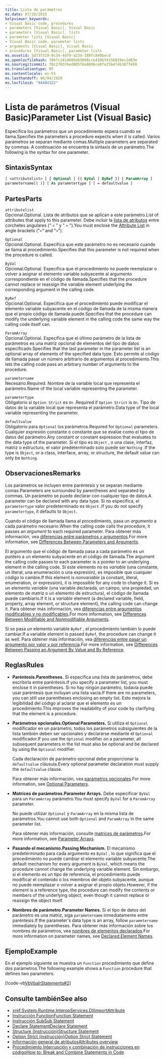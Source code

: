 ```yaml
---
title: Lista de parámetros
ms.date: 07/20/2015
helpviewer_keywords:
- Visual Basic code, procedures
- parameters [Visual Basic], Visual Basic
- parameters [Visual Basic], lists
- parameter lists [Visual Basic]
- Visual Basic code, parameter lists
- arguments [Visual Basic], Visual Basic
- procedures [Visual Basic], parameter lists
ms.assetid: 5d737319-0c34-4df9-a23d-188fc840becd
ms.openlocfilehash: 706fc2414806db5608cce410bf4156839ec2d83e
ms.sourcegitcommit: f8c270376ed905f6a8896ce0fe25b4f4b38ff498
ms.translationtype: MT
ms.contentlocale: es-ES
ms.lasthandoff: 06/04/2020
ms.locfileid: "84404322"
---
```

# <a name="parameter-list-visual-basic"></a><span data-ttu-id="08650-102">Lista de parámetros (Visual Basic)</span><span class="sxs-lookup"><span data-stu-id="08650-102">Parameter List (Visual Basic)</span></span>

<span data-ttu-id="08650-103">Especifica los parámetros que un procedimiento espera cuando se llama.</span><span class="sxs-lookup"><span data-stu-id="08650-103">Specifies the parameters a procedure expects when it is called.</span></span> <span data-ttu-id="08650-104">Varios parámetros se separan mediante comas.</span><span class="sxs-lookup"><span data-stu-id="08650-104">Multiple parameters are separated by commas.</span></span> <span data-ttu-id="08650-105">A continuación se encuentra la sintaxis de un parámetro.</span><span class="sxs-lookup"><span data-stu-id="08650-105">The following is the syntax for one parameter.</span></span>

## <a name="syntax"></a><span data-ttu-id="08650-106">Sintaxis</span><span class="sxs-lookup"><span data-stu-id="08650-106">Syntax</span></span>

```vb
[ <attributelist> ] [ Optional ] [{ ByVal | ByRef }] [ ParamArray ]
parametername[( )] [ As parametertype ] [ = defaultvalue ]
```

## <a name="parts"></a><span data-ttu-id="08650-107">Partes</span><span class="sxs-lookup"><span data-stu-id="08650-107">Parts</span></span>

`attributelist`  
<span data-ttu-id="08650-108">Opcional.</span><span class="sxs-lookup"><span data-stu-id="08650-108">Optional.</span></span> <span data-ttu-id="08650-109">Lista de atributos que se aplican a este parámetro.</span><span class="sxs-lookup"><span data-stu-id="08650-109">List of attributes that apply to this parameter.</span></span> <span data-ttu-id="08650-110">Debe incluir la [lista de atributos](attribute-list.md) entre corchetes angulares (" `<` " y " `>` ").</span><span class="sxs-lookup"><span data-stu-id="08650-110">You must enclose the [Attribute List](attribute-list.md) in angle brackets ("`<`" and "`>`").</span></span>

`Optional`  
<span data-ttu-id="08650-111">Opcional.</span><span class="sxs-lookup"><span data-stu-id="08650-111">Optional.</span></span> <span data-ttu-id="08650-112">Especifica que este parámetro no es necesario cuando se llama al procedimiento.</span><span class="sxs-lookup"><span data-stu-id="08650-112">Specifies that this parameter is not required when the procedure is called.</span></span>

`ByVal`  
<span data-ttu-id="08650-113">Opcional.</span><span class="sxs-lookup"><span data-stu-id="08650-113">Optional.</span></span> <span data-ttu-id="08650-114">Especifica que el procedimiento no puede reemplazar o volver a asignar el elemento variable subyacente al argumento correspondiente en el código de llamada.</span><span class="sxs-lookup"><span data-stu-id="08650-114">Specifies that the procedure cannot replace or reassign the variable element underlying the corresponding argument in the calling code.</span></span>

`ByRef`  
<span data-ttu-id="08650-115">Opcional.</span><span class="sxs-lookup"><span data-stu-id="08650-115">Optional.</span></span> <span data-ttu-id="08650-116">Especifica que el procedimiento puede modificar el elemento variable subyacente en el código de llamada de la misma manera que el propio código de llamada puede.</span><span class="sxs-lookup"><span data-stu-id="08650-116">Specifies that the procedure can modify the underlying variable element in the calling code the same way the calling code itself can.</span></span>

`ParamArray`  
<span data-ttu-id="08650-117">Opcional.</span><span class="sxs-lookup"><span data-stu-id="08650-117">Optional.</span></span> <span data-ttu-id="08650-118">Especifica que el último parámetro de la lista de parámetros es una matriz opcional de elementos del tipo de datos especificado.</span><span class="sxs-lookup"><span data-stu-id="08650-118">Specifies that the last parameter in the parameter list is an optional array of elements of the specified data type.</span></span> <span data-ttu-id="08650-119">Esto permite al código de llamada pasar un número arbitrario de argumentos al procedimiento.</span><span class="sxs-lookup"><span data-stu-id="08650-119">This lets the calling code pass an arbitrary number of arguments to the procedure.</span></span>

`parametername`  
<span data-ttu-id="08650-120">Necesario.</span><span class="sxs-lookup"><span data-stu-id="08650-120">Required.</span></span> <span data-ttu-id="08650-121">Nombre de la variable local que representa el parámetro.</span><span class="sxs-lookup"><span data-stu-id="08650-121">Name of the local variable representing the parameter.</span></span>

`parametertype`  
<span data-ttu-id="08650-122">Obligatorio si `Option Strict` es `On` .</span><span class="sxs-lookup"><span data-stu-id="08650-122">Required if `Option Strict` is `On`.</span></span> <span data-ttu-id="08650-123">Tipo de datos de la variable local que representa el parámetro.</span><span class="sxs-lookup"><span data-stu-id="08650-123">Data type of the local variable representing the parameter.</span></span>

`defaultvalue`  
<span data-ttu-id="08650-124">Obligatorio para `Optional` los parámetros.</span><span class="sxs-lookup"><span data-stu-id="08650-124">Required for `Optional` parameters.</span></span> <span data-ttu-id="08650-125">Cualquier expresión constante o constante que se evalúe como el tipo de datos del parámetro.</span><span class="sxs-lookup"><span data-stu-id="08650-125">Any constant or constant expression that evaluates to the data type of the parameter.</span></span> <span data-ttu-id="08650-126">Si el tipo es `Object` , o una clase, interfaz, matriz o estructura, el valor predeterminado solo puede ser `Nothing` .</span><span class="sxs-lookup"><span data-stu-id="08650-126">If the type is `Object`, or a class, interface, array, or structure, the default value can only be `Nothing`.</span></span>

## <a name="remarks"></a><span data-ttu-id="08650-127">Observaciones</span><span class="sxs-lookup"><span data-stu-id="08650-127">Remarks</span></span>

<span data-ttu-id="08650-128">Los parámetros se incluyen entre paréntesis y se separan mediante comas.</span><span class="sxs-lookup"><span data-stu-id="08650-128">Parameters are surrounded by parentheses and separated by commas.</span></span> <span data-ttu-id="08650-129">Un parámetro se puede declarar con cualquier tipo de datos.</span><span class="sxs-lookup"><span data-stu-id="08650-129">A parameter can be declared with any data type.</span></span> <span data-ttu-id="08650-130">Si no especifica, el `parametertype` valor predeterminado es `Object` .</span><span class="sxs-lookup"><span data-stu-id="08650-130">If you do not specify `parametertype`, it defaults to `Object`.</span></span>

<span data-ttu-id="08650-131">Cuando el código de llamada llama al procedimiento, pasa un *argumento* a cada parámetro necesario.</span><span class="sxs-lookup"><span data-stu-id="08650-131">When the calling code calls the procedure, it passes an *argument* to each required parameter.</span></span> <span data-ttu-id="08650-132">Para obtener más información, vea [diferencias entre parámetros y argumentos](../../programming-guide/language-features/procedures/differences-between-parameters-and-arguments.md).</span><span class="sxs-lookup"><span data-stu-id="08650-132">For more information, see [Differences Between Parameters and Arguments](../../programming-guide/language-features/procedures/differences-between-parameters-and-arguments.md).</span></span>

<span data-ttu-id="08650-133">El argumento que el código de llamada pasa a cada parámetro es un puntero a un elemento subyacente en el código de llamada.</span><span class="sxs-lookup"><span data-stu-id="08650-133">The argument the calling code passes to each parameter is a pointer to an underlying element in the calling code.</span></span> <span data-ttu-id="08650-134">Si este elemento no es *variable* (una constante, un literal, una enumeración o una expresión), es imposible que cualquier código lo cambie.</span><span class="sxs-lookup"><span data-stu-id="08650-134">If this element is *nonvariable* (a constant, literal, enumeration, or expression), it is impossible for any code to change it.</span></span> <span data-ttu-id="08650-135">Si es un elemento *variable* (una variable declarada, un campo, una propiedad, un elemento de matriz o un elemento de estructura), el código de llamada puede cambiarlo.</span><span class="sxs-lookup"><span data-stu-id="08650-135">If it is a *variable* element (a declared variable, field, property, array element, or structure element), the calling code can change it.</span></span> <span data-ttu-id="08650-136">Para obtener más información, vea [diferencias entre argumentos modificables y no modificables](../../programming-guide/language-features/procedures/differences-between-modifiable-and-nonmodifiable-arguments.md).</span><span class="sxs-lookup"><span data-stu-id="08650-136">For more information, see [Differences Between Modifiable and Nonmodifiable Arguments](../../programming-guide/language-features/procedures/differences-between-modifiable-and-nonmodifiable-arguments.md).</span></span>

<span data-ttu-id="08650-137">Si se pasa un elemento variable `ByRef` , el procedimiento también lo puede cambiar.</span><span class="sxs-lookup"><span data-stu-id="08650-137">If a variable element is passed `ByRef`, the procedure can change it as well.</span></span> <span data-ttu-id="08650-138">Para obtener más información, vea [diferencias entre pasar un argumento por valor y por referencia](../../programming-guide/language-features/procedures/differences-between-passing-an-argument-by-value-and-by-reference.md).</span><span class="sxs-lookup"><span data-stu-id="08650-138">For more information, see [Differences Between Passing an Argument By Value and By Reference](../../programming-guide/language-features/procedures/differences-between-passing-an-argument-by-value-and-by-reference.md).</span></span>

## <a name="rules"></a><span data-ttu-id="08650-139">Reglas</span><span class="sxs-lookup"><span data-stu-id="08650-139">Rules</span></span>

- <span data-ttu-id="08650-140">**Paréntesis.**</span><span class="sxs-lookup"><span data-stu-id="08650-140">**Parentheses.**</span></span> <span data-ttu-id="08650-141">Si especifica una lista de parámetros, debe escribirla entre paréntesis.</span><span class="sxs-lookup"><span data-stu-id="08650-141">If you specify a parameter list, you must enclose it in parentheses.</span></span> <span data-ttu-id="08650-142">Si no hay ningún parámetro, todavía puede usar paréntesis que incluyan una lista vacía.</span><span class="sxs-lookup"><span data-stu-id="08650-142">If there are no parameters, you can still use parentheses enclosing an empty list.</span></span> <span data-ttu-id="08650-143">Esto mejora la legibilidad del código al aclarar que el elemento es un procedimiento.</span><span class="sxs-lookup"><span data-stu-id="08650-143">This improves the readability of your code by clarifying that the element is a procedure.</span></span>

- <span data-ttu-id="08650-144">**Parámetros opcionales.**</span><span class="sxs-lookup"><span data-stu-id="08650-144">**Optional Parameters.**</span></span> <span data-ttu-id="08650-145">Si utiliza el `Optional` modificador en un parámetro, todos los parámetros subsiguientes de la lista también deben ser opcionales y declararse mediante el `Optional` modificador.</span><span class="sxs-lookup"><span data-stu-id="08650-145">If you use the `Optional` modifier on a parameter, all subsequent parameters in the list must also be optional and be declared by using the `Optional` modifier.</span></span>

     <span data-ttu-id="08650-146">Cada declaración de parámetro opcional debe proporcionar la `defaultvalue` cláusula.</span><span class="sxs-lookup"><span data-stu-id="08650-146">Every optional parameter declaration must supply the `defaultvalue` clause.</span></span>

     <span data-ttu-id="08650-147">Para obtener más información, vea [parámetros opcionales](../../programming-guide/language-features/procedures/optional-parameters.md).</span><span class="sxs-lookup"><span data-stu-id="08650-147">For more information, see [Optional Parameters](../../programming-guide/language-features/procedures/optional-parameters.md).</span></span>

- <span data-ttu-id="08650-148">**Matrices de parámetros.**</span><span class="sxs-lookup"><span data-stu-id="08650-148">**Parameter Arrays.**</span></span> <span data-ttu-id="08650-149">Debe especificar `ByVal` para un `ParamArray` parámetro.</span><span class="sxs-lookup"><span data-stu-id="08650-149">You must specify `ByVal` for a `ParamArray` parameter.</span></span>

     <span data-ttu-id="08650-150">No puede utilizar `Optional` y `ParamArray` en la misma lista de parámetros.</span><span class="sxs-lookup"><span data-stu-id="08650-150">You cannot use both `Optional` and `ParamArray` in the same parameter list.</span></span>

     <span data-ttu-id="08650-151">Para obtener más información, consulte [matrices de parámetros](../../programming-guide/language-features/procedures/parameter-arrays.md).</span><span class="sxs-lookup"><span data-stu-id="08650-151">For more information, see [Parameter Arrays](../../programming-guide/language-features/procedures/parameter-arrays.md).</span></span>

- <span data-ttu-id="08650-152">**Pasando el mecanismo.**</span><span class="sxs-lookup"><span data-stu-id="08650-152">**Passing Mechanism.**</span></span> <span data-ttu-id="08650-153">El mecanismo predeterminado para cada argumento es `ByVal` , lo que significa que el procedimiento no puede cambiar el elemento variable subyacente.</span><span class="sxs-lookup"><span data-stu-id="08650-153">The default mechanism for every argument is `ByVal`, which means the procedure cannot change the underlying variable element.</span></span> <span data-ttu-id="08650-154">Sin embargo, si el elemento es un tipo de referencia, el procedimiento puede modificar el contenido o los miembros del objeto subyacente, aunque no puede reemplazar o volver a asignar el propio objeto.</span><span class="sxs-lookup"><span data-stu-id="08650-154">However, if the element is a reference type, the procedure can modify the contents or members of the underlying object, even though it cannot replace or reassign the object itself.</span></span>

- <span data-ttu-id="08650-155">**Nombres de parámetro.**</span><span class="sxs-lookup"><span data-stu-id="08650-155">**Parameter Names.**</span></span> <span data-ttu-id="08650-156">Si el tipo de datos del parámetro es una matriz, siga `parametername` inmediatamente entre paréntesis.</span><span class="sxs-lookup"><span data-stu-id="08650-156">If the parameter's data type is an array, follow `parametername` immediately by parentheses.</span></span> <span data-ttu-id="08650-157">Para obtener más información sobre los nombres de parámetros, vea [nombres de elementos declarados](../../programming-guide/language-features/declared-elements/declared-element-names.md).</span><span class="sxs-lookup"><span data-stu-id="08650-157">For more information on parameter names, see [Declared Element Names](../../programming-guide/language-features/declared-elements/declared-element-names.md).</span></span>

## <a name="example"></a><span data-ttu-id="08650-158">Ejemplo</span><span class="sxs-lookup"><span data-stu-id="08650-158">Example</span></span>

<span data-ttu-id="08650-159">En el ejemplo siguiente se muestra un `Function` procedimiento que define dos parámetros.</span><span class="sxs-lookup"><span data-stu-id="08650-159">The following example shows a `Function` procedure that defines two parameters.</span></span>

[!code-vb[VbVbalrStatements#2](~/samples/snippets/visualbasic/VS_Snippets_VBCSharp/VbVbalrStatements/VB/Class1.vb#2)]

## <a name="see-also"></a><span data-ttu-id="08650-160">Consulte también</span><span class="sxs-lookup"><span data-stu-id="08650-160">See also</span></span>

- <xref:System.Runtime.InteropServices.DllImportAttribute>
- [<span data-ttu-id="08650-161">Instrucción Function</span><span class="sxs-lookup"><span data-stu-id="08650-161">Function Statement</span></span>](function-statement.md)
- [<span data-ttu-id="08650-162">Instrucción Sub</span><span class="sxs-lookup"><span data-stu-id="08650-162">Sub Statement</span></span>](sub-statement.md)
- [<span data-ttu-id="08650-163">Declare Statement</span><span class="sxs-lookup"><span data-stu-id="08650-163">Declare Statement</span></span>](declare-statement.md)
- [<span data-ttu-id="08650-164">Structure (Instrucción)</span><span class="sxs-lookup"><span data-stu-id="08650-164">Structure Statement</span></span>](structure-statement.md)
- [<span data-ttu-id="08650-165">Option Strict (instrucción)</span><span class="sxs-lookup"><span data-stu-id="08650-165">Option Strict Statement</span></span>](option-strict-statement.md)
- [<span data-ttu-id="08650-166">Información general de atributos</span><span class="sxs-lookup"><span data-stu-id="08650-166">Attributes overview</span></span>](../../programming-guide/concepts/attributes/index.md)
- [<span data-ttu-id="08650-167">Procedimiento Interrupción y combinación de instrucciones en código</span><span class="sxs-lookup"><span data-stu-id="08650-167">How to: Break and Combine Statements in Code</span></span>](../../programming-guide/program-structure/how-to-break-and-combine-statements-in-code.md)
